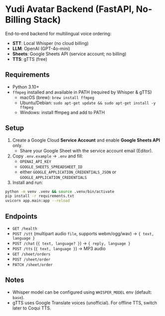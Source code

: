 # Yudi Avatar Backend (FastAPI, No-Billing Stack)

End-to-end backend for multilingual voice ordering:
- **STT**: Local Whisper (no cloud billing)
- **LLM**: OpenAI (GPT-4o-mini)
- **Sheets**: Google Sheets API (service account; no billing)
- **TTS**: gTTS (free)

## Requirements
- Python 3.10+
- `ffmpeg` installed and available in PATH (required by Whisper & gTTS)
  - macOS (brew): `brew install ffmpeg`
  - Ubuntu/Debian: `sudo apt-get update && sudo apt-get install -y ffmpeg`
  - Windows: install ffmpeg and add to PATH

## Setup
1) Create a Google Cloud **Service Account** and enable **Google Sheets API** only.
   - Share your Google Sheet with the service account email (Editor).
2) Copy `.env.example` → `.env` and fill:
   - `OPENAI_API_KEY`
   - `GOOGLE_SHEETS_SPREADSHEET_ID`
   - either `GOOGLE_APPLICATION_CREDENTIALS_JSON` or `GOOGLE_APPLICATION_CREDENTIALS`
3) Install and run:
```bash
python -m venv .venv && source .venv/bin/activate
pip install -r requirements.txt
uvicorn app.main:app --reload
```

## Endpoints
- `GET /health`
- `POST /stt`  (multipart audio `file`, supports webm/ogg/wav) → `{ text, language }`
- `POST /chat` (`{ text, language? }`) → `{ reply, language }`
- `POST /tts`  (`{ text, language }`) → MP3 audio
- `GET /sheet/orders`
- `POST /sheet/order`
- `PATCH /sheet/order`

## Notes
- Whisper model can be configured using `WHISPER_MODEL` env (default: `base`).
- gTTS uses Google Translate voices (unofficial). For offline TTS, switch later to Coqui TTS.
